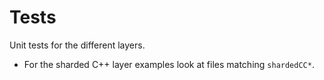 # Tests

Unit tests for the different layers.

* For the sharded C++ layer examples look at files matching `shardedCC*`.